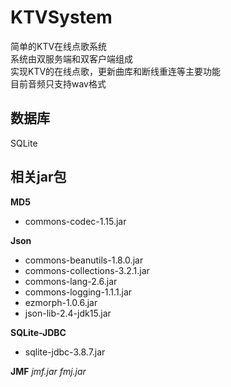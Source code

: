 # KTVSystem
简单的KTV在线点歌系统<br>
系统由双服务端和双客户端组成<br>
实现KTV的在线点歌，更新曲库和断线重连等主要功能<br>
目前音频只支持wav格式<br>

## 数据库
SQLite

## 相关jar包
**MD5**
* commons-codec-1.15.jar

**Json**
* commons-beanutils-1.8.0.jar
* commons-collections-3.2.1.jar
* commons-lang-2.6.jar
* commons-logging-1.1.1.jar
* ezmorph-1.0.6.jar
* json-lib-2.4-jdk15.jar

**SQLite-JDBC**
* sqlite-jdbc-3.8.7.jar

**JMF**
*jmf.jar*
*fmj.jar*
